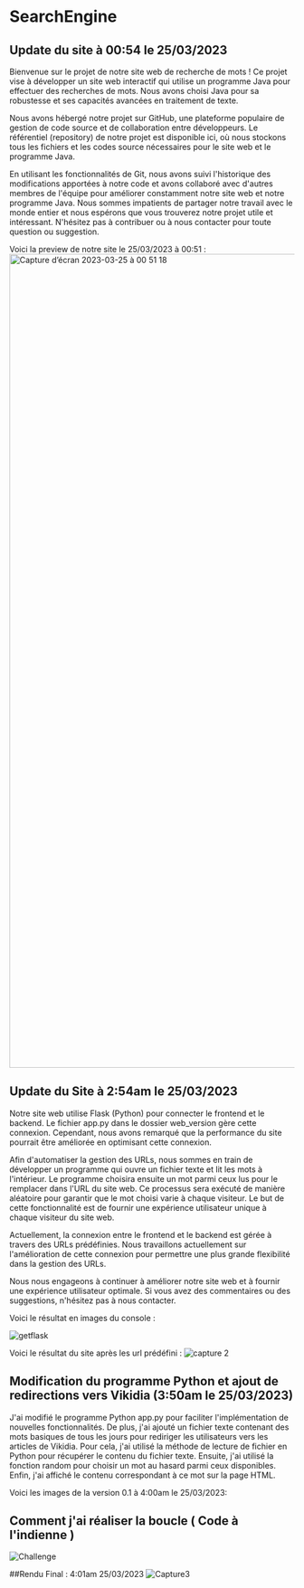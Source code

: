 # SearchEngine

## Update du site à 00:54 le 25/03/2023
Bienvenue sur le projet de notre site web de recherche de mots ! Ce projet vise à développer un site web interactif qui utilise un programme Java pour effectuer des recherches de mots. Nous avons choisi Java pour sa robustesse et ses capacités avancées en traitement de texte.

Nous avons hébergé notre projet sur GitHub, une plateforme populaire de gestion de code source et de collaboration entre développeurs. Le référentiel (repository) de notre projet est disponible ici, où nous stockons tous les fichiers et les codes source nécessaires pour le site web et le programme Java.

En utilisant les fonctionnalités de Git, nous avons suivi l'historique des modifications apportées à notre code et avons collaboré avec d'autres membres de l'équipe pour améliorer constamment notre site web et notre programme Java. Nous sommes impatients de partager notre travail avec le monde entier et nous espérons que vous trouverez notre projet utile et intéressant. N'hésitez pas à contribuer ou à nous contacter pour toute question ou suggestion.

Voici la preview de notre site le 25/03/2023 à 00:51 : <img width="1440" alt="Capture d’écran 2023-03-25 à 00 51 18" src="https://user-images.githubusercontent.com/75495075/227663692-fb4f20db-7c0a-416f-9499-707a1cb1b36a.png">

## Update du Site à 2:54am le 25/03/2023
Notre site web utilise Flask (Python) pour connecter le frontend et le backend. Le fichier app.py dans le dossier web_version gère cette connexion. Cependant, nous avons remarqué que la performance du site pourrait être améliorée en optimisant cette connexion.

Afin d'automatiser la gestion des URLs, nous sommes en train de développer un programme qui ouvre un fichier texte et lit les mots à l'intérieur. Le programme choisira ensuite un mot parmi ceux lus pour le remplacer dans l'URL du site web. Ce processus sera exécuté de manière aléatoire pour garantir que le mot choisi varie à chaque visiteur. Le but de cette fonctionnalité est de fournir une expérience utilisateur unique à chaque visiteur du site web.

Actuellement, la connexion entre le frontend et le backend est gérée à travers des URLs prédéfinies. Nous travaillons actuellement sur l'amélioration de cette connexion pour permettre une plus grande flexibilité dans la gestion des URLs.

Nous nous engageons à continuer à améliorer notre site web et à fournir une expérience utilisateur optimale. Si vous avez des commentaires ou des suggestions, n'hésitez pas à nous contacter.

Voici le résultat en images du console : 

![getflask](https://user-images.githubusercontent.com/75495075/227679885-ac02d114-ea94-421b-acb0-d56ba0f876c7.PNG)

Voici le résultat du site après les url prédéfini : 
![capture 2](https://user-images.githubusercontent.com/75495075/227679906-251ac202-6190-4041-858a-b333dcd03a35.PNG)

## Modification du programme Python et ajout de redirections vers Vikidia (3:50am le 25/03/2023)

J'ai modifié le programme Python app.py pour faciliter l'implémentation de nouvelles fonctionnalités. De plus, j'ai ajouté un fichier texte contenant des mots basiques de tous les jours pour rediriger les utilisateurs vers les articles de Vikidia. Pour cela, j'ai utilisé la méthode de lecture de fichier en Python pour récupérer le contenu du fichier texte. Ensuite, j'ai utilisé la fonction random pour choisir un mot au hasard parmi ceux disponibles. Enfin, j'ai affiché le contenu correspondant à ce mot sur la page HTML.

Voici les images de la version 0.1 à 4:00am le 25/03/2023: 
## Comment j'ai réaliser la boucle ( Code à l'indienne ) 
![Challenge](https://user-images.githubusercontent.com/75495075/227686711-b226389b-26ee-4224-96ec-4896bed1877c.PNG)

##Rendu Final : 4:01am 25/03/2023
![Capture3](https://user-images.githubusercontent.com/75495075/227686915-d7787161-1dab-4e8b-b950-c52f0c9006da.PNG)

